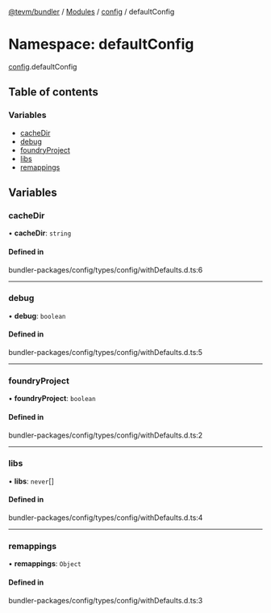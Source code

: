 [@tevm/bundler](../README.md) / [Modules](../modules.md) / [config](config.md) / defaultConfig

# Namespace: defaultConfig

[config](config.md).defaultConfig

## Table of contents

### Variables

- [cacheDir](config.defaultConfig.md#cachedir)
- [debug](config.defaultConfig.md#debug)
- [foundryProject](config.defaultConfig.md#foundryproject)
- [libs](config.defaultConfig.md#libs)
- [remappings](config.defaultConfig.md#remappings)

## Variables

### cacheDir

• **cacheDir**: `string`

#### Defined in

bundler-packages/config/types/config/withDefaults.d.ts:6

___

### debug

• **debug**: `boolean`

#### Defined in

bundler-packages/config/types/config/withDefaults.d.ts:5

___

### foundryProject

• **foundryProject**: `boolean`

#### Defined in

bundler-packages/config/types/config/withDefaults.d.ts:2

___

### libs

• **libs**: `never`[]

#### Defined in

bundler-packages/config/types/config/withDefaults.d.ts:4

___

### remappings

• **remappings**: `Object`

#### Defined in

bundler-packages/config/types/config/withDefaults.d.ts:3
